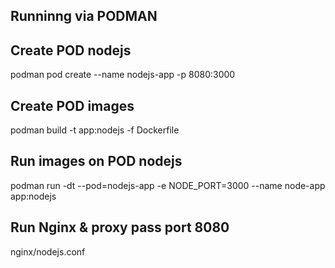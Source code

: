 ## Runninng via PODMAN

## Create POD nodejs
podman pod create --name nodejs-app -p 8080:3000

## Create POD images
podman build -t app:nodejs -f Dockerfile

## Run images on POD nodejs
podman run -dt --pod=nodejs-app -e NODE_PORT=3000 --name node-app app:nodejs

## Run Nginx & proxy pass port 8080
nginx/nodejs.conf 
